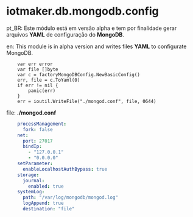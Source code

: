 # iotmaker.db.mongodb.config

pt_BR: Este módulo está em versão alpha e tem por finalidade gerar arquivos **YAML** de
configuração do **MongoDB**.

en: This module is in alpha version and writes files **YAML** to configurate MongoDB.

```golang
    var err error
	var file []byte
	var c = factoryMongoDBConfig.NewBasicConfig()
	err, file = c.ToYaml(0)
	if err != nil {
		panic(err)
	}
    err = ioutil.WriteFile("./mongod.conf", file, 0644) 
``` 

file: **./mongod.conf**
```yaml
	processManagement:
	  fork: false
	net:
	  port: 27017
	  bindIp:
	    - "127.0.0.1"
	    - "0.0.0.0"
	setParameter:
	  enableLocalhostAuthBypass: true
	storage:
	  journal:
	    enabled: true
	systemLog:
	  path: "/var/log/mongodb/mongod.log"
	  logAppend: true
	  destination: "file"
```